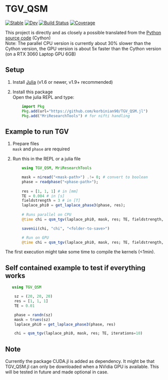 # TGV_QSM

[![Stable](https://img.shields.io/badge/docs-stable-blue.svg)](https://korbinian90.github.io/TGV_QSM.jl/stable/)
[![Dev](https://img.shields.io/badge/docs-dev-blue.svg)](https://korbinian90.github.io/TGV_QSM.jl/dev/)
[![Build Status](https://github.com/korbinian90/TGV_QSM.jl/actions/workflows/CI.yml/badge.svg?branch=main)](https://github.com/korbinian90/TGV_QSM.jl/actions/workflows/CI.yml?query=branch%3Amain)
[![Coverage](https://codecov.io/gh/korbinian90/TGV_QSM.jl/branch/main/graph/badge.svg)](https://codecov.io/gh/korbinian90/TGV_QSM.jl)

This project is directly and as closely a possible translated from the [Python source code](http://www.neuroimaging.at/pages/qsm.php) (Cython)  
Note: The parallel CPU version is currently about 30% slower than the Cython version, the GPU version is about 5x faster than the Cython version (on a RTX 3060 Laptop GPU 6GB)  

## Setup

1. Install [Julia](https://julialang.org/downloads/) (v1.6 or newer, v1.9+ recommended)
2. Install this package  
    Open the julia REPL and type:

    ```julia
        import Pkg
        Pkg.add(url="https://github.com/korbinian90/TGV_QSM.jl")
        Pkg.add("MriResearchTools") # for nifti handling
    ```

## Example to run TGV

1. Prepare files  
    `mask` and `phase` are required
2. Run this in the REPL or a julia file

    ```julia
        using TGV_QSM, MriResearchTools

        mask = niread("<mask-path>") .!= 0; # convert to boolean
        phase = readphase("<phase-path>");
        
        res = [1, 1, 1] # in [mm]
        TE = 0.004 # in [s]
        fieldstrength = 3 # in [T]
        laplace_phi0 = get_laplace_phase3(phase, res);
        
        # Runs parallel on CPU
        @time chi = qsm_tgv(laplace_phi0, mask, res; TE, fieldstrength, iterations=10);

        savenii(chi, "chi", "<folder-to-save>")
    ```

    ```julia
        # Run on GPU
        @time chi = qsm_tgv(laplace_phi0, mask, res; TE, fieldstrength, alpha=(0.0015, 0.0005), iterations=10, gpu=true);
    ```

The first execution might take some time to compile the kernels (<1min).

## Self contained example to test if everything works

```julia
   using TGV_QSM

    sz = (20, 20, 20)
    res = [1, 1, 1]
    TE = 0.01

    phase = randn(sz)
    mask = trues(sz)
    laplace_phi0 = get_laplace_phase3(phase, res)

    chi = qsm_tgv(laplace_phi0, mask, res; TE, iterations=10)
```

## Note

Currently the package CUDA.jl is added as dependency. It might be that TGV_QSM.jl can only be downloaded when a NVidia GPU is available. This will be tested in future and made optional in case.
